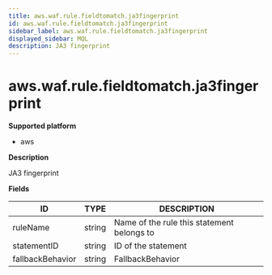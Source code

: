 ```yaml
---
title: aws.waf.rule.fieldtomatch.ja3fingerprint
id: aws.waf.rule.fieldtomatch.ja3fingerprint
sidebar_label: aws.waf.rule.fieldtomatch.ja3fingerprint
displayed_sidebar: MQL
description: JA3 fingerprint
---
```


# aws.waf.rule.fieldtomatch.ja3fingerprint

**Supported platform**

- aws

**Description**

JA3 fingerprint

**Fields**

| ID               | TYPE   | DESCRIPTION                                |
| ---------------- | ------ | ------------------------------------------ |
| ruleName         | string | Name of the rule this statement belongs to |
| statementID      | string | ID of the statement                        |
| fallbackBehavior | string | FallbackBehavior                           |
